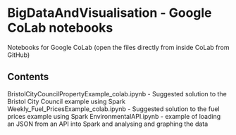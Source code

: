 # BigDataAndVisualisation - Google CoLab notebooks
Notebooks for Google CoLab (open the files directly from inside CoLab from GitHub)

## Contents
BristolCityCouncilPropertyExample_colab.ipynb - Suggested solution to the Bristol City Council example using Spark
Weekly_Fuel_PricesExample_colab.ipynb - Suggested solution to the fuel prices example using Spark
EnvironmentalAPI.ipynb - example of loading an JSON from an API into Spark and analysing and graphing the data
